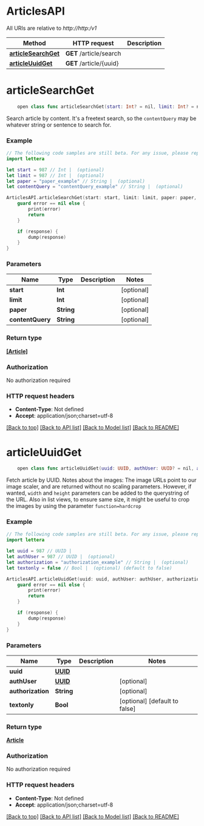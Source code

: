 # ArticlesAPI

All URIs are relative to *http://http:/v1*

Method | HTTP request | Description
------------- | ------------- | -------------
[**articleSearchGet**](ArticlesAPI.md#articlesearchget) | **GET** /article/search | 
[**articleUuidGet**](ArticlesAPI.md#articleuuidget) | **GET** /article/{uuid} | 


# **articleSearchGet**
```swift
    open class func articleSearchGet(start: Int? = nil, limit: Int? = nil, paper: Paper_articleSearchGet? = nil, contentQuery: String? = nil, completion: @escaping (_ data: [Article]?, _ error: Error?) -> Void)
```



Search article by content. It's a freetext search, so the `contentQuery` may be whatever string or sentence to search for.

### Example 
```swift
// The following code samples are still beta. For any issue, please report via http://github.com/OpenAPITools/openapi-generator/issues/new
import lettera

let start = 987 // Int |  (optional)
let limit = 987 // Int |  (optional)
let paper = "paper_example" // String |  (optional)
let contentQuery = "contentQuery_example" // String |  (optional)

ArticlesAPI.articleSearchGet(start: start, limit: limit, paper: paper, contentQuery: contentQuery) { (response, error) in
    guard error == nil else {
        print(error)
        return
    }

    if (response) {
        dump(response)
    }
}
```

### Parameters

Name | Type | Description  | Notes
------------- | ------------- | ------------- | -------------
 **start** | **Int** |  | [optional] 
 **limit** | **Int** |  | [optional] 
 **paper** | **String** |  | [optional] 
 **contentQuery** | **String** |  | [optional] 

### Return type

[**[Article]**](Article.md)

### Authorization

No authorization required

### HTTP request headers

 - **Content-Type**: Not defined
 - **Accept**: application/json;charset=utf-8

[[Back to top]](#) [[Back to API list]](../README.md#documentation-for-api-endpoints) [[Back to Model list]](../README.md#documentation-for-models) [[Back to README]](../README.md)

# **articleUuidGet**
```swift
    open class func articleUuidGet(uuid: UUID, authUser: UUID? = nil, authorization: String? = nil, textonly: Bool? = nil, completion: @escaping (_ data: Article?, _ error: Error?) -> Void)
```



Fetch article by UUID.   Notes about the images:   The image URLs point to our image scaler, and are returned without no scaling parameters.  However, if wanted, `width` and `height` parameters can be added to the querystring of the URL.  Also in list views, to ensure same size, it might be useful to crop the images by using the parameter `function=hardcrop`

### Example 
```swift
// The following code samples are still beta. For any issue, please report via http://github.com/OpenAPITools/openapi-generator/issues/new
import lettera

let uuid = 987 // UUID | 
let authUser = 987 // UUID |  (optional)
let authorization = "authorization_example" // String |  (optional)
let textonly = false // Bool |  (optional) (default to false)

ArticlesAPI.articleUuidGet(uuid: uuid, authUser: authUser, authorization: authorization, textonly: textonly) { (response, error) in
    guard error == nil else {
        print(error)
        return
    }

    if (response) {
        dump(response)
    }
}
```

### Parameters

Name | Type | Description  | Notes
------------- | ------------- | ------------- | -------------
 **uuid** | [**UUID**](.md) |  | 
 **authUser** | [**UUID**](.md) |  | [optional] 
 **authorization** | **String** |  | [optional] 
 **textonly** | **Bool** |  | [optional] [default to false]

### Return type

[**Article**](Article.md)

### Authorization

No authorization required

### HTTP request headers

 - **Content-Type**: Not defined
 - **Accept**: application/json;charset=utf-8

[[Back to top]](#) [[Back to API list]](../README.md#documentation-for-api-endpoints) [[Back to Model list]](../README.md#documentation-for-models) [[Back to README]](../README.md)

